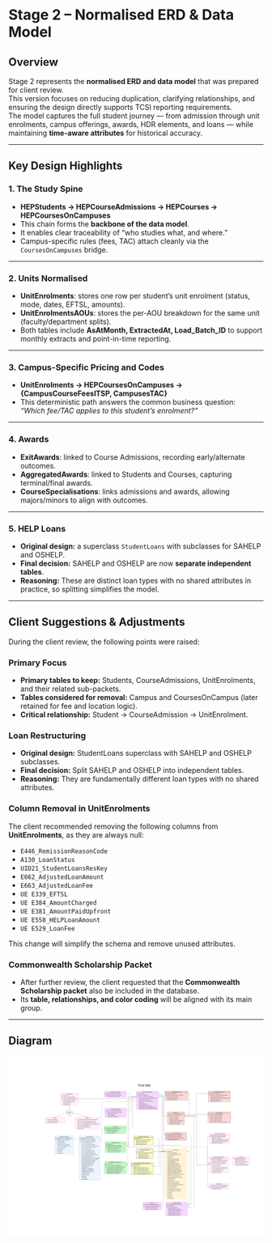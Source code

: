 # Stage 2 – Normalised ERD & Data Model

## Overview
Stage 2 represents the **normalised ERD and data model** that was prepared for client review.  
This version focuses on reducing duplication, clarifying relationships, and ensuring the design directly supports TCSI reporting requirements.  
The model captures the full student journey — from admission through unit enrolments, campus offerings, awards, HDR elements, and loans — while maintaining **time-aware attributes** for historical accuracy.

---

## Key Design Highlights

### 1. The Study Spine
- **HEPStudents → HEPCourseAdmissions → HEPCourses → HEPCoursesOnCampuses**  
- This chain forms the **backbone of the data model**.  
- It enables clear traceability of “who studies what, and where.”  
- Campus-specific rules (fees, TAC) attach cleanly via the `CoursesOnCampuses` bridge.

---

### 2. Units Normalised
- **UnitEnrolments**: stores one row per student’s unit enrolment (status, mode, dates, EFTSL, amounts).  
- **UnitEnrolmentsAOUs**: stores the per-AOU breakdown for the same unit (faculty/department splits).  
- Both tables include **AsAtMonth, ExtractedAt, Load_Batch_ID** to support monthly extracts and point-in-time reporting.

---

### 3. Campus-Specific Pricing and Codes
- **UnitEnrolments → HEPCoursesOnCampuses → {CampusCourseFeesITSP, CampusesTAC}**  
- This deterministic path answers the common business question:  
  *“Which fee/TAC applies to this student’s enrolment?”*  

---

### 4. Awards
- **ExitAwards**: linked to Course Admissions, recording early/alternate outcomes.  
- **AggregatedAwards**: linked to Students and Courses, capturing terminal/final awards.  
- **CourseSpecialisations**: links admissions and awards, allowing majors/minors to align with outcomes.

---

### 5. HELP Loans
- **Original design:** a superclass `StudentLoans` with subclasses for SAHELP and OSHELP.  
- **Final decision:** SAHELP and OSHELP are now **separate independent tables**.  
- **Reasoning:** These are distinct loan types with no shared attributes in practice, so splitting simplifies the model.

---

## Client Suggestions & Adjustments

During the client review, the following points were raised:

### Primary Focus
- **Primary tables to keep:** Students, CourseAdmissions, UnitEnrolments, and their related sub-packets.  
- **Tables considered for removal:** Campus and CoursesOnCampus (later retained for fee and location logic).  
- **Critical relationship:** Student → CourseAdmission → UnitEnrolment.  

### Loan Restructuring
- **Original design:** StudentLoans superclass with SAHELP and OSHELP subclasses.  
- **Final decision:** Split SAHELP and OSHELP into independent tables.  
- **Reasoning:** They are fundamentally different loan types with no shared attributes.

### Column Removal in UnitEnrolments
The client recommended removing the following columns from **UnitEnrolments**, as they are always null:  
- `E446_RemissionReasonCode`  
- `A130_LoanStatus`  
- `UID21_StudentLoansResKey`  
- `E662_AdjustedLoanAmount`  
- `E663_AdjustedLoanFee`  
- `UE E339_EFTSL`  
- `UE E384_AmountCharged`  
- `UE E381_AmountPaidUpfront`  
- `UE E558_HELPLoanAmount`  
- `UE E529_LoanFee`  

This change will simplify the schema and remove unused attributes.

### Commonwealth Scholarship Packet
- After further review, the client requested that the **Commonwealth Scholarship packet** also be included in the database.  
- Its **table, relationships, and color coding** will be aligned with its main group. 
---

## Diagram
![Stage 2 ERD](./images/stage2_normalised.png)
